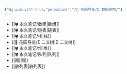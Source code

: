 ```yaml
---
{"dg-publish":true,"permalink":"/🌱 花园导览/Σ 数据结构/"}
---
```



- [[🍀 永久笔记/数组\|数组]]
- [[🍀 永久笔记/链表\|链表]]
- [[🍀 永久笔记/栈\|栈]]
-  [[🌱 花园导览/Σ 二叉树\|Σ 二叉树]]
- [[🍀 永久笔记/堆\|堆]]
- [[🍀 永久笔记/队列\|队列]]
- [[图\|图]]
- [[散列表\|散列表]]